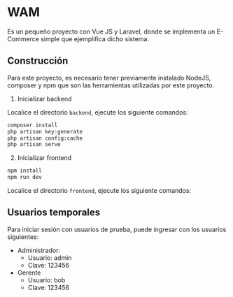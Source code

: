 # WAM

Es un pequeño proyecto con Vue JS y Laravel, donde se implementa un E-Commerce simple que ejemplifica dicho sistema. 

## Construcción

Para este proyecto, es necesario tener previamente instalado NodeJS, composer y npm que son las herramientas utilizadas por este proyecto.

1. Inicializar backend

Localice el directorio `backend`, ejecute los siguiente comandos:
```bash
composer install
php artisan key:generate
php artisan config:cache
php artisan serve
```

2. Inicializar frontend
```bash
npm install
npm run dev
```

Localice el directorio `frontend`, ejecute los siguiente comandos:

## Usuarios temporales

Para iniciar sesión con usuarios de prueba, puede ingresar con los usuarios siguientes:

* Administrador:
    - Usuario: admin
    - Clave: 123456
* Gerente
    - Usuario: bob
    - Clave: 123456 

